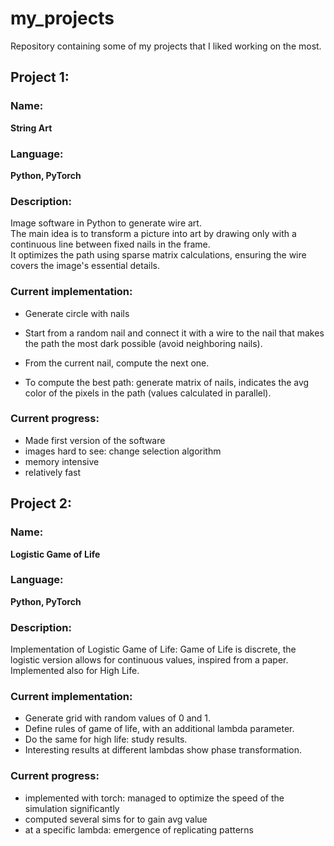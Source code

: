 # my_projects
Repository containing some of my projects that I liked working on the most.

## Project 1:
### Name:           
**String Art**

### Language:       
**Python, PyTorch**

### Description:    
Image software in Python to generate wire art.  
The main idea is to transform a picture into art by drawing only with a continuous line between fixed nails in the frame.  
It optimizes the path using sparse matrix calculations, ensuring the wire covers the image's essential details.

### Current implementation:
- Generate circle with nails
- Start from a random nail and connect it with a wire to the nail that makes the path the most dark possible (avoid neighboring nails).
- From the current nail, compute the next one.

- To compute the best path: generate matrix of nails, indicates the avg color of the pixels in the path (values calculated in parallel).
  
### Current progress: 
- Made first version of the software
- images hard to see: change selection algorithm
- memory intensive
- relatively fast

## Project 2:
### Name:           
**Logistic Game of Life**

### Language:       
**Python, PyTorch**

### Description:    
Implementation of Logistic Game of Life: Game of Life is discrete, the logistic version allows for continuous values, inspired from a paper. 
Implemented also for High Life.

### Current implementation:
- Generate grid with random values of 0 and 1.
- Define rules of game of life, with an additional lambda parameter.
- Do the same for high life: study results.
- Interesting results at different lambdas show phase transformation.
  
### Current progress: 
- implemented with torch: managed to optimize the speed of the simulation significantly
- computed several sims for to gain avg value
- at a specific lambda: emergence of replicating patterns
